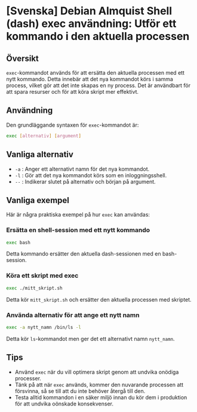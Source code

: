# [Svenska] Debian Almquist Shell (dash) exec användning: Utför ett kommando i den aktuella processen

## Översikt
`exec`-kommandot används för att ersätta den aktuella processen med ett nytt kommando. Detta innebär att det nya kommandot körs i samma process, vilket gör att det inte skapas en ny process. Det är användbart för att spara resurser och för att köra skript mer effektivt.

## Användning
Den grundläggande syntaxen för `exec`-kommandot är:

```sh
exec [alternativ] [argument]
```

## Vanliga alternativ
- `-a` : Anger ett alternativt namn för det nya kommandot.
- `-l` : Gör att det nya kommandot körs som en inloggningsshell.
- `--` : Indikerar slutet på alternativ och början på argument.

## Vanliga exempel
Här är några praktiska exempel på hur `exec` kan användas:

### Ersätta en shell-session med ett nytt kommando
```sh
exec bash
```
Detta kommando ersätter den aktuella dash-sessionen med en bash-session.

### Köra ett skript med exec
```sh
exec ./mitt_skript.sh
```
Detta kör `mitt_skript.sh` och ersätter den aktuella processen med skriptet.

### Använda alternativ för att ange ett nytt namn
```sh
exec -a nytt_namn /bin/ls -l
```
Detta kör `ls`-kommandot men ger det ett alternativt namn `nytt_namn`.

## Tips
- Använd `exec` när du vill optimera skript genom att undvika onödiga processer.
- Tänk på att när `exec` används, kommer den nuvarande processen att försvinna, så se till att du inte behöver återgå till den.
- Testa alltid kommandon i en säker miljö innan du kör dem i produktion för att undvika oönskade konsekvenser.